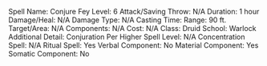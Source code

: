 
Spell Name: Conjure Fey
Level: 6
Attack/Saving Throw: N/A
Duration: 1 hour
Damage/Heal: N/A
Damage Type: N/A
Casting Time: 
Range: 90 ft.
Target/Area: N/A
Components: N/A
Cost: N/A
Class: Druid
School:  Warlock
Additional Detail: Conjuration
Per Higher Spell Level: N/A
Concentration Spell: N/A
Ritual Spell: Yes
Verbal Component: No
Material Component: Yes
Somatic Component: No
